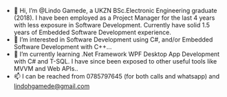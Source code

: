 - 👋 Hi, I’m @Lindo Gamede, a UKZN BSc.Electronic Engineering graduate (2018). I have been employed as a Project Manager for the last 4 years with less exposure in Software Development. Currently have solid 1.5 years of Embedded Software Development experience.
- 👀 I’m interested in Software Development using C#, and/or Embedded Software Development with C++...
- 🌱 I’m currently learning .Net Framework WPF Desktop App Development with C# and T-SQL. I have since been exposed to other useful tools like MVVM and Web APIs..
- 📫 I can be reached from 0785797645 (for both calls and whatsapp) and lindohgamede@gmail.com

<!---
lindoh/lindoh is a ✨ special ✨ repository because its `README.md` (this file) appears on your GitHub profile.
You can click the Preview link to take a look at your changes.
--->
